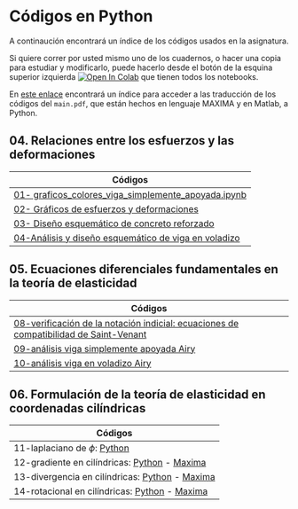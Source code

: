 # Códigos en Python

A continaución encontrará un índice de los códigos usados en la asignatura.

Si quiere correr por usted mismo uno de los cuadernos, o hacer una copia para estudiar y modificarlo, puede hacerlo desde el botón de la esquina superior izquierda <a href="https://colab.research.google.com/?hl=es" target="_parent"><img src="https://colab.research.google.com/assets/colab-badge.svg" alt="Open In Colab"/></a> que tienen todos los notebooks.

En [este enlace](https://github.com/jnramirezg/medio_continuo/tree/main/codigo) encontrará un índice para acceder a las traducción de los códigos del ```main.pdf```, que están hechos en lenguaje MAXIMA y en Matlab, a Python.

## 04. Relaciones entre los esfuerzos y las deformaciones
| Códigos                                                                             | 
|---                                                                                  |                                       
|[01- graficos_colores_viga_simplemente_apoyada.ipynb](https://github.com/diegoandresalvarez/solidos/blob/master/codigo/04_ley_de_Hooke/4.08.3_ejemplo_2D_a_3D_deformacion_plana.ipynb)              |
|[02- Gráficos de esfuerzos y deformaciones](https://github.com/diegoandresalvarez/solidos/blob/master/codigo/04_ley_de_Hooke/4.09_graficos_colores_viga_simplemente_apoyada.ipynb)|
|[03- Diseño esquemático de concreto reforzado](https://github.com/jnramirezg/medio_continuo/blob/main/codigo/03_diseno_esquematico_concreto_reforzado.ipynb)
|[04-Análisis y diseño esquemático de viga en voladizo](https://github.com/jnramirezg/medio_continuo/blob/main/codigo/29-modelo_viga_voladizo.ipynb)|

## 05. Ecuaciones diferenciales fundamentales en la teoría de elasticidad
| Códigos                                                                             | 
|---                                                                                  |     
|[08-verificación de la notación indicial: ecuaciones de compatibilidad de Saint-Venant](https://github.com/jnramirezg/medio_continuo/blob/main/codigo/30-ecuaciones_saint_venant.ipynb)|
|[09-análisis viga simplemente apoyada Airy](https://github.com/jnramirezg/medio_continuo/blob/main/codigo/31-analisis_viga_simplemente_apoyada_airy.ipynb)|
|[10-análisis viga en voladizo Airy](https://github.com/jnramirezg/medio_continuo/blob/main/codigo/32-analisis_viga_en_voladizo_airy.ipynb)|

## 06. Formulación de la teoría de elasticidad en coordenadas cilíndricas
| Códigos                                                                             | 
|---                                                                                  |
|11-laplaciano de $\phi$: [Python](https://github.com/diegoandresalvarez/solidos/blob/master/archivos/codigo/cap_06/6.01_laplaciano.ipynb)|
|12-gradiente en cilíndricas: [Python](https://github.com/diegoandresalvarez/solidos/blob/master/archivos/codigo/cap_06/6.03.1_gradiente.ipynb) - [Maxima](https://github.com/diegoandresalvarez/solidos/blob/master/archivos/codigo/cap_06/6.03.1_gradiente.mac)|
|13-divergencia en cilíndricas: [Python](https://github.com/diegoandresalvarez/solidos/blob/master/archivos/codigo/cap_06/6.03.3_divergencia.ipynb) - [Maxima](https://github.com/diegoandresalvarez/solidos/blob/master/archivos/codigo/cap_06/6.03.3_divergencia.mac)|
|14-rotacional en cilíndricas: [Python](https://github.com/diegoandresalvarez/solidos/blob/master/archivos/codigo/cap_06/6.03.4_rotacional.ipynb) - [Maxima](https://github.com/diegoandresalvarez/solidos/blob/master/archivos/codigo/cap_06/6.03.4_rotacional.mac)|
